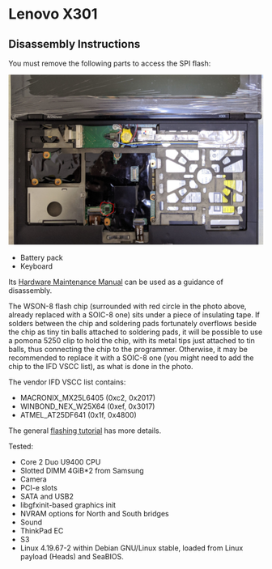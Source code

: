 # Lenovo X301

## Disassembly Instructions

You must remove the following parts to access the SPI flash:

![X301 with WSON8 chip replaced with SOIC8 chip](x301_kb_removed.jpg)

* Battery pack
* Keyboard

Its [Hardware Maintenance Manual](https://download.lenovo.com/ibmdl/pub/pc/pccbbs/mobiles_pdf/43y9441.pdf) can be used as a guidance of disassembly.

The WSON-8 flash chip (surrounded with red circle in the photo above,
already replaced with a SOIC-8 one) sits under a piece of insulating
tape. If solders between the chip and soldering pads fortunately
overflows beside the chip as tiny tin balls attached to soldering pads,
it will be possible to use a pomona 5250 clip to hold the chip, with
its metal tips just attached to tin balls, thus connecting the chip to
the programmer. Otherwise, it may be recommended to replace it with a
SOIC-8 one (you might need to add the chip to the IFD VSCC list), as
what is done in the photo.

The vendor IFD VSCC list contains:
- MACRONIX_MX25L6405 (0xc2, 0x2017)
- WINBOND_NEX_W25X64 (0xef, 0x3017)
- ATMEL_AT25DF641 (0x1f, 0x4800)

The general [flashing tutorial] has more details.

Tested:
- Core 2 Duo U9400 CPU
- Slotted DIMM 4GiB*2 from Samsung
- Camera
- PCI-e slots
- SATA and USB2
- libgfxinit-based graphics init
- NVRAM options for North and South bridges
- Sound
- ThinkPad EC
- S3
- Linux 4.19.67-2 within Debian GNU/Linux stable, loaded from
  Linux payload (Heads) and SeaBIOS.


[flashing tutorial]: ../../flash_tutorial/ext_power.md

